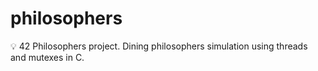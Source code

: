 # philosophers
💡 42 Philosophers project. Dining philosophers simulation using threads and mutexes in C.

